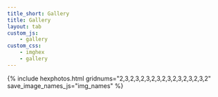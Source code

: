 ```yaml
---
title_short: Gallery
title: Gallery
layout: tab
custom_js:
    - gallery
custom_css:
    - imghex
    - gallery
---
```



<!--  gridnums="4,5,4,5,4,5" -->
<!-- gridnums="3,4,3,4,3,4,3,4" -->

{% include hexphotos.html 
    gridnums="2,3,2,3,2,3,2,3,2,3,2,3,2,3,2,3,2"
    save_image_names_js="img_names" 
%}

<div id="img-display">
    <img src="" />
</div>

<!-- <div class="center">
<button onclick="reroll()">
    reroll
</button>
</div> -->
